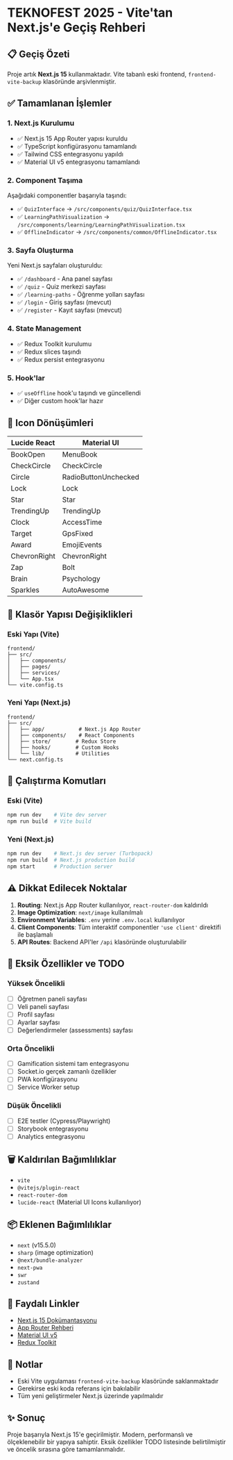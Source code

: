 # TEKNOFEST 2025 - Vite'tan Next.js'e Geçiş Rehberi

## 📋 Geçiş Özeti

Proje artık **Next.js 15** kullanmaktadır. Vite tabanlı eski frontend, `frontend-vite-backup` klasöründe arşivlenmiştir.

## ✅ Tamamlanan İşlemler

### 1. Next.js Kurulumu
- ✅ Next.js 15 App Router yapısı kuruldu
- ✅ TypeScript konfigürasyonu tamamlandı
- ✅ Tailwind CSS entegrasyonu yapıldı
- ✅ Material UI v5 entegrasyonu tamamlandı

### 2. Component Taşıma
Aşağıdaki componentler başarıyla taşındı:
- ✅ `QuizInterface` → `/src/components/quiz/QuizInterface.tsx`
- ✅ `LearningPathVisualization` → `/src/components/learning/LearningPathVisualization.tsx`
- ✅ `OfflineIndicator` → `/src/components/common/OfflineIndicator.tsx`

### 3. Sayfa Oluşturma
Yeni Next.js sayfaları oluşturuldu:
- ✅ `/dashboard` - Ana panel sayfası
- ✅ `/quiz` - Quiz merkezi sayfası
- ✅ `/learning-paths` - Öğrenme yolları sayfası
- ✅ `/login` - Giriş sayfası (mevcut)
- ✅ `/register` - Kayıt sayfası (mevcut)

### 4. State Management
- ✅ Redux Toolkit kurulumu
- ✅ Redux slices taşındı
- ✅ Redux persist entegrasyonu

### 5. Hook'lar
- ✅ `useOffline` hook'u taşındı ve güncellendi
- ✅ Diğer custom hook'lar hazır

## 🔄 Icon Dönüşümleri

| Lucide React | Material UI |
|-------------|-------------|
| BookOpen | MenuBook |
| CheckCircle | CheckCircle |
| Circle | RadioButtonUnchecked |
| Lock | Lock |
| Star | Star |
| TrendingUp | TrendingUp |
| Clock | AccessTime |
| Target | GpsFixed |
| Award | EmojiEvents |
| ChevronRight | ChevronRight |
| Zap | Bolt |
| Brain | Psychology |
| Sparkles | AutoAwesome |

## 📂 Klasör Yapısı Değişiklikleri

### Eski Yapı (Vite)
```
frontend/
├── src/
│   ├── components/
│   ├── pages/
│   ├── services/
│   └── App.tsx
└── vite.config.ts
```

### Yeni Yapı (Next.js)
```
frontend/
├── src/
│   ├── app/           # Next.js App Router
│   ├── components/    # React Components
│   ├── store/        # Redux Store
│   ├── hooks/        # Custom Hooks
│   └── lib/          # Utilities
└── next.config.ts
```

## 🚀 Çalıştırma Komutları

### Eski (Vite)
```bash
npm run dev    # Vite dev server
npm run build  # Vite build
```

### Yeni (Next.js)
```bash
npm run dev    # Next.js dev server (Turbopack)
npm run build  # Next.js production build
npm start      # Production server
```

## ⚠️ Dikkat Edilecek Noktalar

1. **Routing**: Next.js App Router kullanılıyor, `react-router-dom` kaldırıldı
2. **Image Optimization**: `next/image` kullanılmalı
3. **Environment Variables**: `.env` yerine `.env.local` kullanılıyor
4. **Client Components**: Tüm interaktif componentler `'use client'` direktifi ile başlamalı
5. **API Routes**: Backend API'ler `/api` klasöründe oluşturulabilir

## 🔧 Eksik Özellikler ve TODO

### Yüksek Öncelikli
- [ ] Öğretmen paneli sayfası
- [ ] Veli paneli sayfası
- [ ] Profil sayfası
- [ ] Ayarlar sayfası
- [ ] Değerlendirmeler (assessments) sayfası

### Orta Öncelikli
- [ ] Gamification sistemi tam entegrasyonu
- [ ] Socket.io gerçek zamanlı özellikler
- [ ] PWA konfigürasyonu
- [ ] Service Worker setup

### Düşük Öncelikli
- [ ] E2E testler (Cypress/Playwright)
- [ ] Storybook entegrasyonu
- [ ] Analytics entegrasyonu

## 🗑️ Kaldırılan Bağımlılıklar

- `vite`
- `@vitejs/plugin-react`
- `react-router-dom`
- `lucide-react` (Material UI Icons kullanılıyor)

## 📦 Eklenen Bağımlılıklar

- `next` (v15.5.0)
- `sharp` (image optimization)
- `@next/bundle-analyzer`
- `next-pwa`
- `swr`
- `zustand`

## 🔗 Faydalı Linkler

- [Next.js 15 Dokümantasyonu](https://nextjs.org/docs)
- [App Router Rehberi](https://nextjs.org/docs/app)
- [Material UI v5](https://mui.com/)
- [Redux Toolkit](https://redux-toolkit.js.org/)

## 📝 Notlar

- Eski Vite uygulaması `frontend-vite-backup` klasöründe saklanmaktadır
- Gerekirse eski koda referans için bakılabilir
- Tüm yeni geliştirmeler Next.js üzerinde yapılmalıdır

## ✨ Sonuç

Proje başarıyla Next.js 15'e geçirilmiştir. Modern, performanslı ve ölçeklenebilir bir yapıya sahiptir. Eksik özellikler TODO listesinde belirtilmiştir ve öncelik sırasına göre tamamlanmalıdır.
